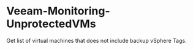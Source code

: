 # Veeam-Monitoring-UnprotectedVMs
Get list of virtual machines that does not include backup vSphere Tags.

